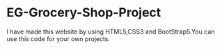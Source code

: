# EG-Grocery-Shop-Project
I have made this website by using HTML5,CSS3 and BootStrap5.You can use this code for your own projects.
